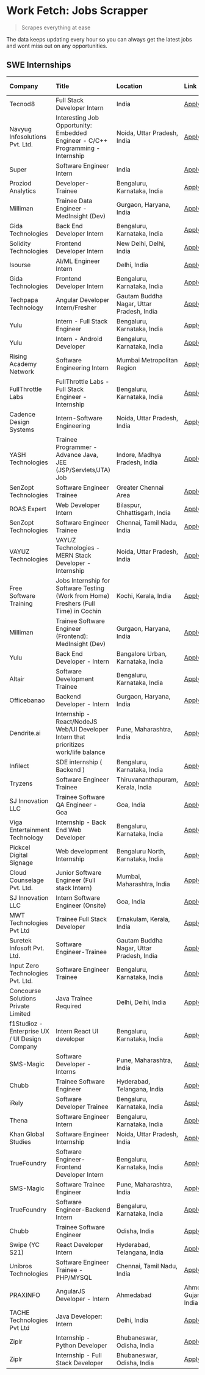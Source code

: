 # Work Fetch: Jobs Scrapper
> Scrapes everything at ease

The data keeps updating every hour so you can always get the latest jobs and wont miss out on any opportunities.

## SWE Internships
<!--START_SECTION:workfetch-->
| Company                                       | Title                                                                                | Location                                  | Link                                                                                                                                                                                                                                                                                                                | Date Posted   |
|:----------------------------------------------|:-------------------------------------------------------------------------------------|:------------------------------------------|:--------------------------------------------------------------------------------------------------------------------------------------------------------------------------------------------------------------------------------------------------------------------------------------------------------------------|:--------------|
| Tecnod8                                       | Full Stack Developer Intern                                                          | India                                     | [Apply](https://in.linkedin.com/jobs/view/full-stack-developer-intern-at-tecnod8-3834283868?refId=iEnFfh1GyiGWwp8c3TWfnQ%3D%3D&trackingId=GrEt0owqNzjkIPPU3R6%2BmQ%3D%3D&position=10&pageNum=3&trk=public_jobs_jserp-result_search-card)                                                                            | 2024-02-25    |
| Navyug Infosolutions Pvt. Ltd.                | Interesting Job Opportunity: Embedded Engineer - C/C++ Programming - Internship      | Noida, Uttar Pradesh, India               | [Apply](https://in.linkedin.com/jobs/view/interesting-job-opportunity-embedded-engineer-c-c%2B%2B-programming-internship-at-navyug-infosolutions-pvt-ltd-3833888454?refId=iEnFfh1GyiGWwp8c3TWfnQ%3D%3D&trackingId=GvKCK6gG9S%2FLH%2B%2BTEcdkuw%3D%3D&position=8&pageNum=3&trk=public_jobs_jserp-result_search-card) | 2024-02-24    |
| Super                                         | Software Engineer Intern                                                             | India                                     | [Apply](https://in.linkedin.com/jobs/view/software-engineer-intern-at-super-3832648104?refId=GDSVxHmK8hf5JpP3kFfsPQ%3D%3D&trackingId=MKPcrqEefup2M87x%2FmVCBA%3D%3D&position=24&pageNum=0&trk=public_jobs_jserp-result_search-card)                                                                                 | 2024-02-23    |
| Proziod Analytics                             | Developer-Trainee                                                                    | Bengaluru, Karnataka, India               | [Apply](https://in.linkedin.com/jobs/view/developer-trainee-at-proziod-analytics-3838200708?refId=UGzPSsfByGh7DnTm2oIp3w%3D%3D&trackingId=G008muiIdZjyS443Q87qvw%3D%3D&position=2&pageNum=2&trk=public_jobs_jserp-result_search-card)                                                                               | 2024-02-23    |
| Milliman                                      | Trainee Data Engineer - MedInsight (Dev)                                             | Gurgaon, Haryana, India                   | [Apply](https://in.linkedin.com/jobs/view/trainee-data-engineer-medinsight-dev-at-milliman-3789275187?refId=UGzPSsfByGh7DnTm2oIp3w%3D%3D&trackingId=B3sfeZuu0v4uCkoM9z5%2BFQ%3D%3D&position=13&pageNum=2&trk=public_jobs_jserp-result_search-card)                                                                  | 2024-02-23    |
| Gida Technologies                             | Back End Developer Intern                                                            | Bengaluru, Karnataka, India               | [Apply](https://in.linkedin.com/jobs/view/back-end-developer-intern-at-gida-technologies-3836849295?refId=UGzPSsfByGh7DnTm2oIp3w%3D%3D&trackingId=rbepeow0q2KcmCuz4FbOJQ%3D%3D&position=20&pageNum=2&trk=public_jobs_jserp-result_search-card)                                                                      | 2024-02-23    |
| Solidity Technologies                         | Frontend Developer Intern                                                            | New Delhi, Delhi, India                   | [Apply](https://in.linkedin.com/jobs/view/frontend-developer-intern-at-solidity-technologies-3831583934?refId=L6OiWlsL5RJQH800ACvKJA%3D%3D&trackingId=8K1uDW6fbxg7jXoH9Ewv8w%3D%3D&position=18&pageNum=1&trk=public_jobs_jserp-result_search-card)                                                                  | 2024-02-22    |
| Isourse                                       | AI/ML Engineer Intern                                                                | Delhi, India                              | [Apply](https://in.linkedin.com/jobs/view/ai-ml-engineer-intern-at-isourse-3837826475?refId=iEnFfh1GyiGWwp8c3TWfnQ%3D%3D&trackingId=2wCyPX3QE0oJ2s%2FiKQMrVQ%3D%3D&position=24&pageNum=3&trk=public_jobs_jserp-result_search-card)                                                                                  | 2024-02-22    |
| Gida Technologies                             | Frontend Developer Intern                                                            | Bengaluru, Karnataka, India               | [Apply](https://in.linkedin.com/jobs/view/frontend-developer-intern-at-gida-technologies-3836040945?refId=L6OiWlsL5RJQH800ACvKJA%3D%3D&trackingId=9XdAYD3MjSV7zYvgVTI46g%3D%3D&position=1&pageNum=1&trk=public_jobs_jserp-result_search-card)                                                                       | 2024-02-21    |
| Techpapa Technology                           | Angular Developer Intern/Fresher                                                     | Gautam Buddha Nagar, Uttar Pradesh, India | [Apply](https://in.linkedin.com/jobs/view/angular-developer-intern-fresher-at-techpapa-technology-3834305862?refId=L6OiWlsL5RJQH800ACvKJA%3D%3D&trackingId=6hhxAWXYY3a4lTgiq7M4fg%3D%3D&position=24&pageNum=1&trk=public_jobs_jserp-result_search-card)                                                             | 2024-02-20    |
| Yulu                                          | Intern - Full Stack Engineer                                                         | Bengaluru, Karnataka, India               | [Apply](https://in.linkedin.com/jobs/view/intern-full-stack-engineer-at-yulu-3834466595?refId=GDSVxHmK8hf5JpP3kFfsPQ%3D%3D&trackingId=B3BlzOqXity%2FQYuTATMB%2Fg%3D%3D&position=7&pageNum=0&trk=public_jobs_jserp-result_search-card)                                                                               | 2024-02-19    |
| Yulu                                          | Intern - Android Developer                                                           | Bengaluru, Karnataka, India               | [Apply](https://in.linkedin.com/jobs/view/intern-android-developer-at-yulu-3834459982?refId=UGzPSsfByGh7DnTm2oIp3w%3D%3D&trackingId=nDDMyNZALn8Q8CKXQDEKmA%3D%3D&position=10&pageNum=2&trk=public_jobs_jserp-result_search-card)                                                                                    | 2024-02-19    |
| Rising Academy Network                        | Software Engineering Intern                                                          | Mumbai Metropolitan Region                | [Apply](https://in.linkedin.com/jobs/view/software-engineering-intern-at-rising-academy-network-3834483444?refId=iEnFfh1GyiGWwp8c3TWfnQ%3D%3D&trackingId=Z23Blr4bjqaincaZt%2F4Lcw%3D%3D&position=14&pageNum=3&trk=public_jobs_jserp-result_search-card)                                                             | 2024-02-19    |
| FullThrottle Labs                             | FullThrottle Labs - Full Stack Engineer - Internship                                 | Bengaluru, Karnataka, India               | [Apply](https://in.linkedin.com/jobs/view/fullthrottle-labs-full-stack-engineer-internship-at-fullthrottle-labs-3829636016?refId=UGzPSsfByGh7DnTm2oIp3w%3D%3D&trackingId=Bcbi%2F6XfJh8EwSVQ78crgg%3D%3D&position=7&pageNum=2&trk=public_jobs_jserp-result_search-card)                                              | 2024-02-17    |
| Cadence Design Systems                        | Intern-Software Engineering                                                          | Noida, Uttar Pradesh, India               | [Apply](https://in.linkedin.com/jobs/view/intern-software-engineering-at-cadence-design-systems-3794689056?refId=UGzPSsfByGh7DnTm2oIp3w%3D%3D&trackingId=w9jVwW13xHF5gPq045gOVA%3D%3D&position=23&pageNum=2&trk=public_jobs_jserp-result_search-card)                                                               | 2024-02-17    |
| YASH Technologies                             | Trainee Programmer - Advance Java, JEE (JSP/Servlets/JTA) Job                        | Indore, Madhya Pradesh, India             | [Apply](https://in.linkedin.com/jobs/view/trainee-programmer-advance-java-jee-jsp-servlets-jta-job-at-yash-technologies-3811759183?refId=GDSVxHmK8hf5JpP3kFfsPQ%3D%3D&trackingId=SAAegoDujCCv93raI%2BMo8Q%3D%3D&position=17&pageNum=0&trk=public_jobs_jserp-result_search-card)                                     | 2024-02-13    |
| SenZopt Technologies                          | Software Engineer Trainee                                                            | Greater Chennai Area                      | [Apply](https://in.linkedin.com/jobs/view/software-engineer-trainee-at-senzopt-technologies-3827688781?refId=L6OiWlsL5RJQH800ACvKJA%3D%3D&trackingId=MQ7ArbHWg%2F0p1qGWFl2s8A%3D%3D&position=8&pageNum=1&trk=public_jobs_jserp-result_search-card)                                                                  | 2024-02-12    |
| ROAS Expert                                   | Web Developer Intern                                                                 | Bilaspur, Chhattisgarh, India             | [Apply](https://in.linkedin.com/jobs/view/web-developer-intern-at-roas-expert-3828189292?refId=L6OiWlsL5RJQH800ACvKJA%3D%3D&trackingId=nuLcjeP0GuoC2DlYW20xVg%3D%3D&position=11&pageNum=1&trk=public_jobs_jserp-result_search-card)                                                                                 | 2024-02-12    |
| SenZopt Technologies                          | Software Engineer Trainee                                                            | Chennai, Tamil Nadu, India                | [Apply](https://in.linkedin.com/jobs/view/software-engineer-trainee-at-senzopt-technologies-3827686880?refId=L6OiWlsL5RJQH800ACvKJA%3D%3D&trackingId=%2FraYmPY%2Bpw9tz1v1YziYYA%3D%3D&position=25&pageNum=1&trk=public_jobs_jserp-result_search-card)                                                               | 2024-02-12    |
| VAYUZ Technologies                            | VAYUZ Technologies - MERN Stack Developer - Internship                               | Noida, Uttar Pradesh, India               | [Apply](https://in.linkedin.com/jobs/view/vayuz-technologies-mern-stack-developer-internship-at-vayuz-technologies-3822619356?refId=UGzPSsfByGh7DnTm2oIp3w%3D%3D&trackingId=TdsXFopV7NINiF6l4i7pog%3D%3D&position=4&pageNum=2&trk=public_jobs_jserp-result_search-card)                                             | 2024-02-10    |
| Free Software Training                        | Jobs Internship for Software Testing (Work from Home) Freshers (Full Time) in Cochin | Kochi, Kerala, India                      | [Apply](https://in.linkedin.com/jobs/view/jobs-internship-for-software-testing-work-from-home-freshers-full-time-in-cochin-at-free-software-training-3826557030?refId=iEnFfh1GyiGWwp8c3TWfnQ%3D%3D&trackingId=EjvKCmBlHNvKFD%2FRMTfPqQ%3D%3D&position=4&pageNum=3&trk=public_jobs_jserp-result_search-card)         | 2024-02-10    |
| Milliman                                      | Trainee Software Engineer (Frontend): MedInsight (Dev)                               | Gurgaon, Haryana, India                   | [Apply](https://in.linkedin.com/jobs/view/trainee-software-engineer-frontend-medinsight-dev-at-milliman-3792874280?refId=GDSVxHmK8hf5JpP3kFfsPQ%3D%3D&trackingId=ZxRFoD0vOqZSNj1ztNbdZg%3D%3D&position=5&pageNum=0&trk=public_jobs_jserp-result_search-card)                                                        | 2024-02-09    |
| Yulu                                          | Back End Developer - Intern                                                          | Bangalore Urban, Karnataka, India         | [Apply](https://in.linkedin.com/jobs/view/back-end-developer-intern-at-yulu-3821682220?refId=GDSVxHmK8hf5JpP3kFfsPQ%3D%3D&trackingId=tMVn%2F4urBqnpRraqPOE38Q%3D%3D&position=11&pageNum=0&trk=public_jobs_jserp-result_search-card)                                                                                 | 2024-02-04    |
| Altair                                        | Software Development Trainee                                                         | Bengaluru, Karnataka, India               | [Apply](https://in.linkedin.com/jobs/view/software-development-trainee-at-altair-3817606202?refId=GDSVxHmK8hf5JpP3kFfsPQ%3D%3D&trackingId=k3dZ3WE6dXOR4QHaRpeJEw%3D%3D&position=16&pageNum=0&trk=public_jobs_jserp-result_search-card)                                                                              | 2024-01-31    |
| Officebanao                                   | Backend Developer - Intern                                                           | Gurgaon, Haryana, India                   | [Apply](https://in.linkedin.com/jobs/view/backend-developer-intern-at-officebanao-3814263731?refId=GDSVxHmK8hf5JpP3kFfsPQ%3D%3D&trackingId=duRCOrYyq%2FRdv%2FmuOSHx%2Fg%3D%3D&position=22&pageNum=0&trk=public_jobs_jserp-result_search-card)                                                                       | 2024-01-31    |
| Dendrite.ai                                   | Internship - React/NodeJS Web/UI Developer Intern that prioritizes work/life balance | Pune, Maharashtra, India                  | [Apply](https://in.linkedin.com/jobs/view/internship-react-nodejs-web-ui-developer-intern-that-prioritizes-work-life-balance-at-dendrite-ai-3818948068?refId=L6OiWlsL5RJQH800ACvKJA%3D%3D&trackingId=0vxNppDwms20VrbFeEcIag%3D%3D&position=4&pageNum=1&trk=public_jobs_jserp-result_search-card)                    | 2024-01-31    |
| Infilect                                      | SDE internship ( Backend )                                                           | Bengaluru, Karnataka, India               | [Apply](https://in.linkedin.com/jobs/view/sde-internship-backend-at-infilect-3815120558?refId=GDSVxHmK8hf5JpP3kFfsPQ%3D%3D&trackingId=B6b9VL6BTg4w%2By71Nulqag%3D%3D&position=23&pageNum=0&trk=public_jobs_jserp-result_search-card)                                                                                | 2024-01-25    |
| Tryzens                                       | Software Engineer Trainee                                                            | Thiruvananthapuram, Kerala, India         | [Apply](https://in.linkedin.com/jobs/view/software-engineer-trainee-at-tryzens-3809363491?refId=L6OiWlsL5RJQH800ACvKJA%3D%3D&trackingId=wHh4cY5FN5sBCUUHaM26jA%3D%3D&position=9&pageNum=1&trk=public_jobs_jserp-result_search-card)                                                                                 | 2024-01-18    |
| SJ Innovation LLC                             | Trainee Software QA Engineer - Goa                                                   | Goa, India                                | [Apply](https://in.linkedin.com/jobs/view/trainee-software-qa-engineer-goa-at-sj-innovation-llc-3804578231?refId=iEnFfh1GyiGWwp8c3TWfnQ%3D%3D&trackingId=M4NPRrcJy8XaUId0gdDwTg%3D%3D&position=16&pageNum=3&trk=public_jobs_jserp-result_search-card)                                                               | 2024-01-18    |
| Viga Entertainment Technology                 | Internship - Back End Web Developer                                                  | Bengaluru, Karnataka, India               | [Apply](https://in.linkedin.com/jobs/view/internship-back-end-web-developer-at-viga-entertainment-technology-3817712040?refId=iEnFfh1GyiGWwp8c3TWfnQ%3D%3D&trackingId=xhKp6yl%2F3g1gpN27NxQyDw%3D%3D&position=17&pageNum=3&trk=public_jobs_jserp-result_search-card)                                                | 2024-01-17    |
| Pickcel Digital Signage                       | Web development Internship                                                           | Bengaluru North, Karnataka, India         | [Apply](https://in.linkedin.com/jobs/view/web-development-internship-at-pickcel-digital-signage-3826062393?refId=UGzPSsfByGh7DnTm2oIp3w%3D%3D&trackingId=wvM%2FK243u9norfI1raVIWw%3D%3D&position=8&pageNum=2&trk=public_jobs_jserp-result_search-card)                                                              | 2024-01-15    |
| Cloud Counselage Pvt. Ltd.                    | Junior Software Engineer (Full stack Intern)                                         | Mumbai, Maharashtra, India                | [Apply](https://in.linkedin.com/jobs/view/junior-software-engineer-full-stack-intern-at-cloud-counselage-pvt-ltd-3803132814?refId=GDSVxHmK8hf5JpP3kFfsPQ%3D%3D&trackingId=Fo1Vq4hcEX3pYlBtOANH0Q%3D%3D&position=25&pageNum=0&trk=public_jobs_jserp-result_search-card)                                              | 2024-01-11    |
| SJ Innovation LLC                             | Intern Software Engineer (Onsite)                                                    | Goa, India                                | [Apply](https://in.linkedin.com/jobs/view/intern-software-engineer-onsite-at-sj-innovation-llc-3799959011?refId=L6OiWlsL5RJQH800ACvKJA%3D%3D&trackingId=r0kxPfW5T47EAbip3PpXDQ%3D%3D&position=14&pageNum=1&trk=public_jobs_jserp-result_search-card)                                                                | 2024-01-11    |
| MWT Technologies Pvt Ltd                      | Trainee Full Stack Developer                                                         | Ernakulam, Kerala, India                  | [Apply](https://in.linkedin.com/jobs/view/trainee-full-stack-developer-at-mwt-technologies-pvt-ltd-3800921715?refId=GDSVxHmK8hf5JpP3kFfsPQ%3D%3D&trackingId=alJQamf3rjkML%2BfGf0VJGQ%3D%3D&position=4&pageNum=0&trk=public_jobs_jserp-result_search-card)                                                           | 2024-01-09    |
| Suretek Infosoft Pvt. Ltd.                    | Software Engineer-Trainee                                                            | Gautam Buddha Nagar, Uttar Pradesh, India | [Apply](https://in.linkedin.com/jobs/view/software-engineer-trainee-at-suretek-infosoft-pvt-ltd-3800934643?refId=GDSVxHmK8hf5JpP3kFfsPQ%3D%3D&trackingId=MpoYHbw9eTWdj%2Fu2avxN9A%3D%3D&position=19&pageNum=0&trk=public_jobs_jserp-result_search-card)                                                             | 2024-01-09    |
| Input Zero Technologies Pvt. Ltd.             | Software Engineer Trainee                                                            | Bengaluru, Karnataka, India               | [Apply](https://in.linkedin.com/jobs/view/software-engineer-trainee-at-input-zero-technologies-pvt-ltd-3800927643?refId=L6OiWlsL5RJQH800ACvKJA%3D%3D&trackingId=js3OAxkWoGKxhYF6unfzHQ%3D%3D&position=5&pageNum=1&trk=public_jobs_jserp-result_search-card)                                                         | 2024-01-09    |
| Concourse Solutions Private Limited           | Java Trainee Required                                                                | Delhi, Delhi, India                       | [Apply](https://in.linkedin.com/jobs/view/java-trainee-required-at-concourse-solutions-private-limited-3800941190?refId=iEnFfh1GyiGWwp8c3TWfnQ%3D%3D&trackingId=yYM1IDCb2y10vFRNVWmPEQ%3D%3D&position=19&pageNum=3&trk=public_jobs_jserp-result_search-card)                                                        | 2024-01-09    |
| f1Studioz - Enterprise UX / UI Design Company | Intern React UI developer                                                            | Bengaluru, Karnataka, India               | [Apply](https://in.linkedin.com/jobs/view/intern-react-ui-developer-at-f1studioz-enterprise-ux-ui-design-company-3796354738?refId=GDSVxHmK8hf5JpP3kFfsPQ%3D%3D&trackingId=ey%2BQHa6SHURfKuZp%2BK9hog%3D%3D&position=8&pageNum=0&trk=public_jobs_jserp-result_search-card)                                           | 2024-01-08    |
| SMS-Magic                                     | Software Developer -Interns                                                          | Pune, Maharashtra, India                  | [Apply](https://in.linkedin.com/jobs/view/software-developer-interns-at-sms-magic-3799485343?refId=L6OiWlsL5RJQH800ACvKJA%3D%3D&trackingId=IRLyzEY3IIJI%2BKW3Nxqs5g%3D%3D&position=7&pageNum=1&trk=public_jobs_jserp-result_search-card)                                                                            | 2024-01-05    |
| Chubb                                         | Trainee Software Engineer                                                            | Hyderabad, Telangana, India               | [Apply](https://in.linkedin.com/jobs/view/trainee-software-engineer-at-chubb-3811550279?refId=UGzPSsfByGh7DnTm2oIp3w%3D%3D&trackingId=tup%2BpHdcZuPWzFB4QVos%2BA%3D%3D&position=19&pageNum=2&trk=public_jobs_jserp-result_search-card)                                                                              | 2023-12-28    |
| iRely                                         | Software Developer Trainee                                                           | Bengaluru, Karnataka, India               | [Apply](https://in.linkedin.com/jobs/view/software-developer-trainee-at-irely-3801577534?refId=GDSVxHmK8hf5JpP3kFfsPQ%3D%3D&trackingId=AS%2BJaZSEH0n2Sg6bkLR%2BxA%3D%3D&position=12&pageNum=0&trk=public_jobs_jserp-result_search-card)                                                                             | 2023-12-22    |
| Thena                                         | Software Engineer Intern                                                             | Bengaluru, Karnataka, India               | [Apply](https://in.linkedin.com/jobs/view/software-engineer-intern-at-thena-3778731751?refId=GDSVxHmK8hf5JpP3kFfsPQ%3D%3D&trackingId=1YraCoM2v%2BTXxW5B%2B6gwcw%3D%3D&position=14&pageNum=0&trk=public_jobs_jserp-result_search-card)                                                                               | 2023-12-05    |
| Khan Global Studies                           | Software Engineer Internship                                                         | Noida, Uttar Pradesh, India               | [Apply](https://in.linkedin.com/jobs/view/software-engineer-internship-at-khan-global-studies-3766942197?refId=L6OiWlsL5RJQH800ACvKJA%3D%3D&trackingId=09PsBRavBYoMDBHXIB8PaQ%3D%3D&position=23&pageNum=1&trk=public_jobs_jserp-result_search-card)                                                                 | 2023-11-27    |
| TrueFoundry                                   | Software Engineer- Frontend Developer Intern                                         | Bengaluru, Karnataka, India               | [Apply](https://in.linkedin.com/jobs/view/software-engineer-frontend-developer-intern-at-truefoundry-3790095058?refId=GDSVxHmK8hf5JpP3kFfsPQ%3D%3D&trackingId=IFQ2gSxA3LBh7pmhk7Q1OQ%3D%3D&position=13&pageNum=0&trk=public_jobs_jserp-result_search-card)                                                          | 2023-11-24    |
| SMS-Magic                                     | Software Trainee Engineer                                                            | Pune, Maharashtra, India                  | [Apply](https://in.linkedin.com/jobs/view/software-trainee-engineer-at-sms-magic-3761409781?refId=L6OiWlsL5RJQH800ACvKJA%3D%3D&trackingId=A%2Fu5nzvTczzNVR1PNoYp5Q%3D%3D&position=2&pageNum=1&trk=public_jobs_jserp-result_search-card)                                                                             | 2023-11-16    |
| TrueFoundry                                   | Software Engineer-Backend Intern                                                     | Bengaluru, Karnataka, India               | [Apply](https://in.linkedin.com/jobs/view/software-engineer-backend-intern-at-truefoundry-3779508170?refId=L6OiWlsL5RJQH800ACvKJA%3D%3D&trackingId=GWdXx289EcsLuWaRhn4YZA%3D%3D&position=3&pageNum=1&trk=public_jobs_jserp-result_search-card)                                                                      | 2023-11-10    |
| Chubb                                         | Trainee Software Engineer                                                            | Odisha, India                             | [Apply](https://in.linkedin.com/jobs/view/trainee-software-engineer-at-chubb-3756335100?refId=iEnFfh1GyiGWwp8c3TWfnQ%3D%3D&trackingId=bbYhROw3nhwM8v5ZhPsd3A%3D%3D&position=12&pageNum=3&trk=public_jobs_jserp-result_search-card)                                                                                  | 2023-11-02    |
| Swipe (YC S21)                                | React Developer Intern                                                               | Hyderabad, Telangana, India               | [Apply](https://in.linkedin.com/jobs/view/react-developer-intern-at-swipe-yc-s21-3737600089?refId=GDSVxHmK8hf5JpP3kFfsPQ%3D%3D&trackingId=Fu0RnwRi8Pww%2BMCFqtGkig%3D%3D&position=15&pageNum=0&trk=public_jobs_jserp-result_search-card)                                                                            | 2023-10-13    |
| Unibros Technologies                          | Software Engineer Trainee - PHP/MYSQL                                                | Chennai, Tamil Nadu, India                | [Apply](https://in.linkedin.com/jobs/view/software-engineer-trainee-php-mysql-at-unibros-technologies-3656599241?refId=L6OiWlsL5RJQH800ACvKJA%3D%3D&trackingId=jUAULm94kCFkItnEZAcZxw%3D%3D&position=16&pageNum=1&trk=public_jobs_jserp-result_search-card)                                                         | 2023-06-12    |
| PRAXINFO                                      | AngularJS Developer - Intern | Ahmedabad                                             | Ahmedabad, Gujarat, India                 | [Apply](https://in.linkedin.com/jobs/view/angularjs-developer-intern-ahmedabad-at-praxinfo-3656594961?refId=iEnFfh1GyiGWwp8c3TWfnQ%3D%3D&trackingId=0ELEVFtZpZUGloNphf6QQQ%3D%3D&position=23&pageNum=3&trk=public_jobs_jserp-result_search-card)                                                                    | 2023-06-12    |
| TACHE Technologies Pvt Ltd                    | Java Developer: Intern                                                               | Delhi, India                              | [Apply](https://in.linkedin.com/jobs/view/java-developer-intern-at-tache-technologies-pvt-ltd-3627622735?refId=iEnFfh1GyiGWwp8c3TWfnQ%3D%3D&trackingId=YXiCpAqZ1KV5vxN9prcBxw%3D%3D&position=1&pageNum=3&trk=public_jobs_jserp-result_search-card)                                                                  | 2023-06-06    |
| Ziplr                                         | Internship - Python Developer                                                        | Bhubaneswar, Odisha, India                | [Apply](https://in.linkedin.com/jobs/view/internship-python-developer-at-ziplr-3645677592?refId=UGzPSsfByGh7DnTm2oIp3w%3D%3D&trackingId=1Br%2FuKpX3bkauH5QTfsq2Q%3D%3D&position=9&pageNum=2&trk=public_jobs_jserp-result_search-card)                                                                               | 2023-06-02    |
| Ziplr                                         | Internship - Full Stack Developer                                                    | Bhubaneswar, Odisha, India                | [Apply](https://in.linkedin.com/jobs/view/internship-full-stack-developer-at-ziplr-3645675705?refId=UGzPSsfByGh7DnTm2oIp3w%3D%3D&trackingId=cIlzDbdhUc0D1ybNmBhVGw%3D%3D&position=17&pageNum=2&trk=public_jobs_jserp-result_search-card)                                                                            | 2023-06-02    |
<!--END_SECTION:workfetch-->
